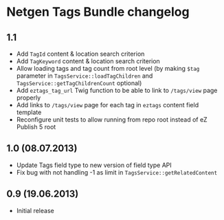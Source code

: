 Netgen Tags Bundle changelog
============================

1.1
---

* Add `TagId` content & location search criterion
* Add `TagKeyword` content & location search criterion
* Allow loading tags and tag count from root level (by making `$tag` parameter in `TagsService::loadTagChildren` and `TagsService::getTagChildrenCount` optional)
* Add `eztags_tag_url` Twig function to be able to link to `/tags/view` page properly
* Add links to `/tags/view` page for each tag in `eztags` content field template
* Reconfigure unit tests to allow running from repo root instead of eZ Publish 5 root


1.0 (08.07.2013)
----------------

* Update Tags field type to new version of field type API
* Fix bug with not handling -1 as limit in `TagsService::getRelatedContent`


0.9 (19.06.2013)
----------------

* Initial release
